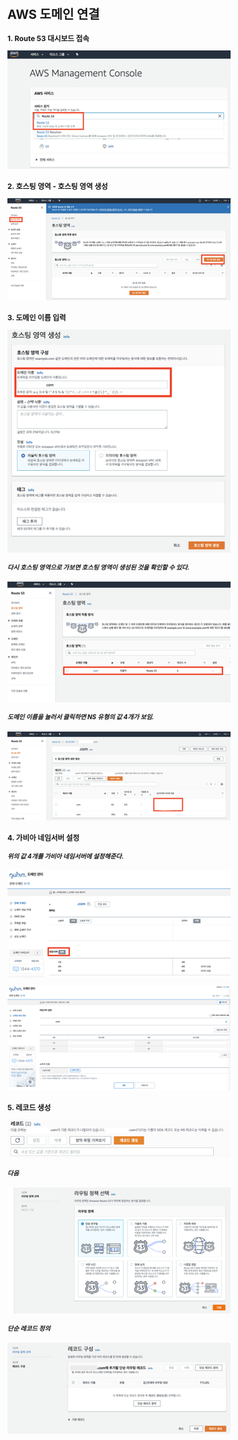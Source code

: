 # AWS 도메인 연결
### 1. Route 53 대시보드 접속
![Route 53 대시보드 접속](.%5B%5D_aws_도메인_연결_images/01.png)

### 2. 호스팅 영역 - 호스팅 영역 생성
![호스팅 영역 생성](.%5B%5D_aws_도메인_연결_images/02.png)

### 3. 도메인 이름 입력
![도메인 이름 입력](.%5B%5D_aws_도메인_연결_images/03.png)
##### 다시 호스팅 영역으로 가보면 호스팅 영역이 생성된 것을 확인할 수 있다.
![](.%5B%5D_aws_도메인_연결_images/04.png)
##### 도메인 이름을 눌러서 클릭하면 NS 유형의 값 4개가 보임.
![](.%5B%5D_aws_도메인_연결_images/07.png)

### 4. 가비아 네임서버 설정
##### 위의 값 4개를 가비아 네임서버에 설정해준다.
![](.%5B%5D_aws_도메인_연결_images/05.png)

![](.%5B%5D_aws_도메인_연결_images/06.png)

### 5. 레코드 생성
![](.%5B%5D_aws_도메인_연결_images/08.png)
##### 다음
![](.%5B%5D_aws_도메인_연결_images/09.png)
##### 단순 레코드 정의
![](.%5B%5D_aws_도메인_연결_images/10.png)
